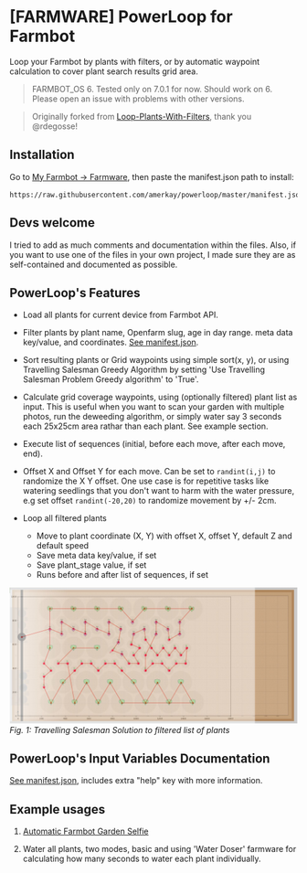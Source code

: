 # [FARMWARE] PowerLoop for Farmbot

Loop your Farmbot by plants with filters, or by automatic waypoint calculation to cover plant search results grid area.

> FARMBOT_OS 6. Tested only on 7.0.1 for now. Should work on 6. Please open an issue with problems with other versions.

> Originally forked from [Loop-Plants-With-Filters](https://github.com/rdegosse/Loop-Plants-With-Filters), thank you @rdegosse!


## Installation

Go to [My Farmbot -> Farmware](https://my.farm.bot/app/farmware/), then paste the manifest.json path to install:
```
https://raw.githubusercontent.com/amerkay/powerloop/master/manifest.json
```

## Devs welcome

I tried to add as much comments and documentation within the files. Also, if you want to use one of the files in your own project, I made sure they are as self-contained and documented as possible.


## PowerLoop's Features

- Load all plants for current device from Farmbot API.

- Filter plants by plant name, Openfarm slug, age in day range. meta data key/value, and coordinates. [See manifest.json](manifest.json).

- Sort resulting plants or Grid waypoints using simple sort(x, y), or using Travelling Salesman Greedy Algorithm by setting 'Use Travelling Salesman Problem Greedy algorithm' to 'True'.

- Calculate grid coverage waypoints, using (optionally filtered) plant list as input. This is useful when you want to scan your garden with multiple photos, run the deweeding algorithm, or simply water say 3 seconds each 25x25cm area rathar than each plant. See example section.

- Execute list of sequences (initial, before each move, after each move, end).

- Offset X and Offset Y for each move. Can be set to `randint(i,j)` to randomize the X Y offset. One use case is for repetitive tasks like watering seedlings that you don't want to harm with the water pressure, e.g set offset `randint(-20,20)` to randomize movement by +/- 2cm.

- Loop all filtered plants
    - Move to plant coordinate (X, Y) with offset X, offset Y, default Z and default speed
    - Save meta data key/value, if set
    - Save plant_stage value, if set
    - Runs before and after list of sequences, if set

![Travelling Salesman Solution](tsp_greedy_farmware_screenshot.jpg)
*Fig. 1: Travelling Salesman Solution to filtered list of plants*


## PowerLoop's Input Variables Documentation

[See manifest.json](manifest.json), includes extra "help" key with more information.

## Example usages

1. [Automatic Farmbot Garden Selfie](./examples/Automatic%20Garden%20Selfie.md)

2. Water all plants, two modes, basic and using 'Water Doser' farmware for calculating how many seconds to water each plant individually.